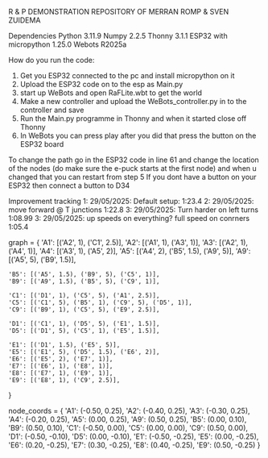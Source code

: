 R & P DEMONSTRATION REPOSITORY OF MERRAN ROMP & SVEN ZUIDEMA

Dependencies
Python 3.11.9
Numpy 2.2.5
Thonny 3.1.1
ESP32 with micropython 1.25.0
Webots R2025a

How do you run the code:
1. Get you ESP32 connected to the pc and install micropython on it
2. Upload the ESP32 code on to the esp as Main.py
3. start up WeBots and open RaFLite.wbt to get the world
4. Make a new controller and upload the WeBots_controller.py in to the controller and save
5. Run the Main.py programme in Thonny and when it started close off Thonny
6. In WeBots you can press play after you did that press the button on the ESP32 board

To change the path go in the ESP32 code in line 61 and change the location of the nodes (do make sure the e-puck starts at the first node) and when u changed that you can restart from step 5
If you dont have a button on your ESP32 then connect a button to D34

Improvement tracking
1: 29/05/2025: Default setup: 1:23.4
2: 29/05/2025: move forward @ T junctions 1:22.8
3: 29/05/2025: Turn harder on left turns 1:08.99
3: 29/05/2025: up speeds on everything? full speed on conrners 1:05.4

graph = {
    'A1': [('A2', 1), ('C1', 2.5)],
    'A2': [('A1', 1), ('A3', 1)],
    'A3': [('A2', 1), ('A4', 1)],
    'A4': [('A3', 1), ('A5', 2)],
    'A5': [('A4', 2), ('B5', 1.5), ('A9', 5)],
    'A9': [('A5', 5), ('B9', 1.5)],

    'B5': [('A5', 1.5), ('B9', 5), ('C5', 1)],
    'B9': [('A9', 1.5), ('B5', 5), ('C9', 1)],

    'C1': [('D1', 1), ('C5', 5), ('A1', 2.5)],
    'C5': [('C1', 5), ('B5', 1), ('C9', 5), ('D5', 1)],
    'C9': [('B9', 1), ('C5', 5), ('E9', 2.5)],

    'D1': [('C1', 1), ('D5', 5), ('E1', 1.5)],
    'D5': [('D1', 5), ('C5', 1), ('E5', 1.5)],

    'E1': [('D1', 1.5), ('E5', 5)],
    'E5': [('E1', 5), ('D5', 1.5), ('E6', 2)],
    'E6': [('E5', 2), ('E7', 1)],
    'E7': [('E6', 1), ('E8', 1)],
    'E8': [('E7', 1), ('E9', 1)],
    'E9': [('E8', 1), ('C9', 2.5)],
}

node_coords = {
    'A1': (-0.50, 0.25),
    'A2': (-0.40, 0.25),
    'A3': (-0.30, 0.25),
    'A4': (-0.20, 0.25),
    'A5': (0.00, 0.25),
    'A9': (0.50, 0.25),
    'B5': (0.00, 0.10),
    'B9': (0.50, 0.10),
    'C1': (-0.50, 0.00),
    'C5': (0.00, 0.00),
    'C9': (0.50, 0.00),
    'D1': (-0.50, -0.10),
    'D5': (0.00, -0.10),
    'E1': (-0.50, -0.25),
    'E5': (0.00, -0.25),
    'E6': (0.20, -0.25),
    'E7': (0.30, -0.25),
    'E8': (0.40, -0.25),
    'E9': (0.50, -0.25)
}